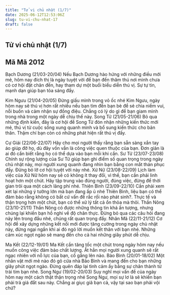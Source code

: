 ```yaml
---
title: "Tử vi chủ nhật (1/7)"
date: 2025-06-12T12:53:06Z
slug: tu-vi-chu-nhat-17
draft: false
---
```


## Tử vi chủ nhật (1/7)

## Mã Mã 2012

Bạch Dương (21/03-20/04)
Nếu Bạch Dương hào hứng với những điều mới mẻ, hôm nay đích thị là ngày tuyệt vời để bạn đến thăm thú nơi mình chưa có cơ hội đặt chân đến, hay tham dự một buổi biểu diễn thú vị. Sự tự tin, mạnh dạn giúp bạn tỏa sáng đấy.
 
Kim Ngưu (21/04-20/05)
Đừng giấu mình trong vỏ ốc nhé Kim Ngưu, ngày hôm nay sẽ thú vị hơn rất nhiều nếu bạn tìm đến bạn bè để sẻ chia niềm vui, nỗi buồn và cảm nhận sự đồng điệu. Chẳng có lý do gì để bạn giam mình trong nhà trong một ngày dễ chịu thế này.
Song Tử (21/05-21/06)
Bỏ qua những định kiến, đây là cơ hội để Song Tử đón nhận những kiến thức mới mẻ, thú vị từ cuộc sống xung quanh mình và bổ sung kiến thức cho bản thân. Thậm chí bạn còn có những phát hiện rất thú vị đấy.

Cự Giải (22/06-22/07)
Hãy cho mọi người thấy rằng bạn sẵn sàng xắn tay áo giúp đỡ họ, dù đây vốn vẫn là công việc quen thuộc của bạn. Đơn giản là ai đó cần biết rằng họ có thể dựa vào bạn mỗi khi cần.
Sư Tử (23/07-23/08)
Chính sự rộng lượng của Sư Tử giúp bạn ghi điểm số quan trọng trong ngày chủ nhật này, mọi người xung quanh đang nhìn bạn bằng con mắt thán phục đấy. Đừng bỏ lỡ cơ hội tuyệt vời này nhé.
Xử Nữ (23/08-22/09)
Lịch làm việc của Xử Nữ hôm nay sẽ có không ít thay đổi, vì thế, bạn cần phải linh hoạt hơn một chút. Hãy tập trung vào đúng người, đúng việc, đừng để thời gian trôi qua một cách lãng phí nhé.
Thiên Bình (23/09-22/10) 
Cần phải xem xét lại những ý tưởng lớn mà bạn đang ấp ủ nhé Thiên Bình, liệu bạn có thể đảm bảo rằng không có bất cứ vấn đề rắc rối nào phát sinh?. Thực tế và thận trọng hơn một chút, bạn có thể xử lý tất cả ổn thỏa mà thôi.
Thần Nông (23/10-21/11)
Thần Nông có được những thông tin khá ấn tượng, nhưng chúng lại khiến bạn hồ nghi về độ chân thực. Đừng bỏ qua các câu hỏi đang nảy lên trong đầu nhé, chúng rất quan trọng đấy.
Nhân Mã (22/11-21/12) 
Cơ hội để xây dựng những kết nối mới được tăng cường trong ngày chủ nhật này, đừng ngại ngần khi ai đó ngỏ lời muốn kết thân với bạn nhé. Những cảm xúc ngọt ngào sẽ mang đến cho cả hai những giây phút dễ chịu.

Ma Kết (22/12-19/01)
Ma Kết cần tăng tốc một chút trong ngày hôm nay nếu muốn công việc đảm bảo chất lượng. Ắt hẳn mọi người xung quanh sẽ rất ngạc nhiên với nỗ lực của bạn, cố gắng lên nào.
Bảo Bình (20/01-18/02) 
Một nhân vật mới mẻ nào đó gõ cửa nhà Bảo Bình và mang đến cho bạn những giây phút ngọt ngào. Đừng quên đáp lại tình cảm ấy bằng sự chân thành từ trái tim bạn nhé.
Song Ngư (19/02-20/03) 
Suy nghĩ mọi vấn đề của ngày hôm nay một cách thật thận trọng nhé Song Ngư, mọi sự lơ là sẽ khiến bạn phải trả giá đắt sau này. Chẳng ai giục giã bạn cả, vậy tại sao bạn phải vội chứ?